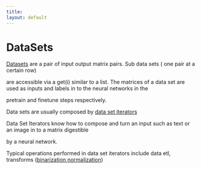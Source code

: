 ```yaml
---
title: 
layout: default
---
```


DataSets
====================================


[Datasets](../com/ccc/deeplearning/datasets/DataSet.html) are a pair of input output matrix pairs. Sub data sets ( one pair at a certain row)

are accessible via a get(i) similar to a list. The matrices of a data set are used as inputs and labels in to the neural networks in the

pretrain and finetune steps respectively.

Data sets are usually composed by [data set iterators](../com/ccc/deeplearning/datasets/iterator/DataSetIterator.html)

Data Set Iterators know how to compose and turn an input such as text or an image in to a matrix digestible

by a neural network.

Typical operations performed in data set iterators include data etl, transforms ([binarization](../glossary.html#binarization),[normalization](../glossary.html#normalization))
